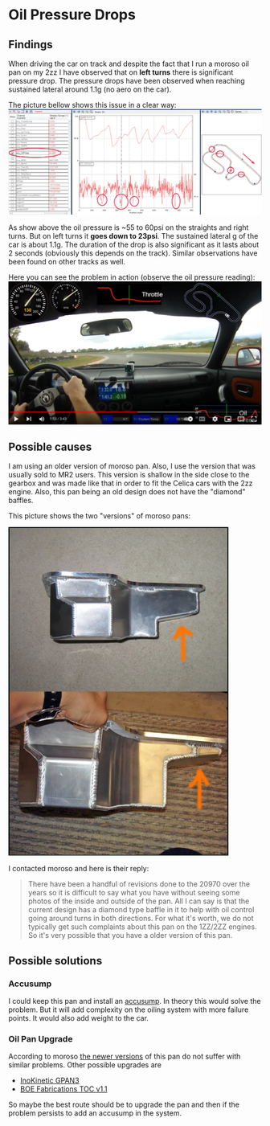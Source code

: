 # Oil Pressure Drops

## Findings
When driving the car on track and despite the fact that I run a moroso oil pan on my 2zz I have observed that on
**left turns** there is significant pressure drop.
The pressure drops have been observed when reaching sustained lateral around 1.1g (no aero on the car).

The picture bellow shows this issue in a clear way:
![oil-pressure-drops](./oil-pressure-drops-serres.png)

As show above the oil pressure is ~55 to 60psi on the straights and right turns.
But on left turns it **goes down to 23psi**. The sustained lateral g of the car is about 1.1g.
The duration of the drop is also significant as it lasts about 2 seconds (obviously this depends on the track).
Similar observations have been found on other tracks as well.

Here you can see the problem in action (observe the oil pressure reading):
[<img src="./oil-press-video-snapshot.png">](https://www.youtube.com/watch?v=OEDNbC-FRVc&t=90s)


## Possible causes
I am using an older version of moroso pan. Also, I use the version that was usually sold to MR2 users.
This version is shallow in the side close to the gearbox and was made like that in order to fit the 
Celica cars with the 2zz engine. Also, this pan being an old design does not have the "diamond" baffles.

This picture shows the two "versions" of moroso pans:

![oil-pressure-drops](./moroso-two-versions.png)

I contacted moroso and here is their reply:

> There have been a handful of revisions done to the 20970 over the years so it is difficult to say what you have without seeing some photos of the inside and outside of the pan.
> All I can say is that the current design has a diamond type baffle in it to help with oil control going around turns in both directions.  For what it's worth, we do not typically get such complaints about this pan on the 1ZZ/2ZZ engines.  So it's very possible that you have a older version of this pan.

## Possible solutions

### Accusump
I could keep this pan and install an [accusump](https://www.cantonracingproducts.com/accusump). In theory this would solve the problem. 
But it will add complexity on the oiling system with more failure points. It would also add weight to the car.

### Oil Pan Upgrade
According to moroso [the newer versions](https://www.komo-tec.com/en/lotus-exige/mk2-toyota/engine-components/406/moroso-alloy-baffled-oil-pan-elise/exige-2zz) of this pan do not suffer with similar problems. Other possible upgrades are 

* [InoKinetic GPAN3](https://www.inokinetic.com/eliseexige/gpan3)
* [BOE Fabrications TOC v1.1](https://www.boefab.com/products/toc-wet-sump-oil-pan-v1-1)

So maybe the best route should be to upgrade the pan and then if the problem persists to add an accusump in the system.